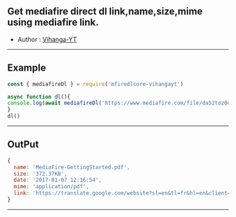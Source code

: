 ## Get mediafire direct dl link,name,size,mime using mediafire link.

- Author : [Vihanga-YT](https://github.com/vihangayt0)

***

## Example
```js
const { mediafireDl } = require('mfiredlcore-vihangayt')

async function dl(){
console.log(await mediafireDl('https://www.mediafire.com/file/da52toz0dk3dmct/MediaFire_-_Getting_Started.pdf/file'))
}
dl()
```
***
## OutPut
```js
{
  name: 'MediaFire-GettingStarted.pdf',
  size: '372.37KB',
  date: '2017-01-07 12:16:54',
  mime: 'application/pdf',
  link: 'https://translate.google.com/website?sl=en&tl=fr&hl=en&client=webapp&u=https://download2439.mediafire.com/kqnkp8qb5doghZGZjDQfjCeUp-tjY0UgDmJA42j0svVMMW4lZ7fb750CGqOJdFO1Kcf5SCWk0VKSl6BgkXi1lOHllHrb/da52toz0dk3dmct/MediaFire%2B-%2BGetting%2BStarted.pdf'
}
```
***
